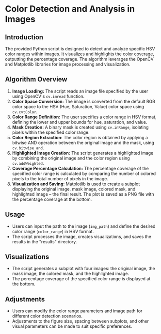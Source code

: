 # Color Detection and Analysis in Images

## Introduction
The provided Python script is designed to detect and analyze specific HSV color ranges within images. It visualizes and highlights the color coverage, outputting the percentage coverage. The algorithm leverages the OpenCV and Matplotlib libraries for image processing and visualization.

## Algorithm Overview
1. **Image Loading:** The script reads an image file specified by the user using OpenCV's `cv.imread` function.
2. **Color Space Conversion:** The image is converted from the default RGB color space to the HSV (Hue, Saturation, Value) color space using `cv.cvtColor`.
3. **Color Range Definition:** The user specifies a color range in HSV format, defining the lower and upper bounds for hue, saturation, and value.
4. **Mask Creation:** A binary mask is created using `cv.inRange`, isolating pixels within the specified color range.
5. **Color Region Extraction:** The color region is obtained by applying a bitwise AND operation between the original image and the mask, using `cv.bitwise_and`.
6. **Highlighted Image Creation:** The script generates a highlighted image by combining the original image and the color region using `cv.addWeighted`.
7. **Coverage Percentage Calculation:** The percentage coverage of the specified color range is calculated by comparing the number of colored pixels to the total number of pixels in the image.
8. **Visualization and Saving:** Matplotlib is used to create a subplot displaying the original image, mask image, colored mask, and highlighted image – the final result. The plot is saved as a PNG file with the percentage coverage at the bottom.

## Usage
- Users can input the path to the image (`img_path`) and define the desired color range (`color_range`) in HSV format.
- The script processes the image, creates visualizations, and saves the results in the "results" directory.

## Visualizations
- The script generates a subplot with four images: the original image, the mask image, the colored mask, and the highlighted image.
- The percentage coverage of the specified color range is displayed at the bottom.

## Adjustments
- Users can modify the color range parameters and image path for different color detection scenarios.
- Adjustments to the figure size, spacing between subplots, and other visual parameters can be made to suit specific preferences.
